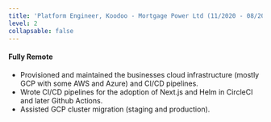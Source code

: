 ```yaml
---
title: 'Platform Engineer, Koodoo - Mortgage Power Ltd (11/2020 - 08/2020)'
level: 2
collapsable: false
---
```


#### Fully Remote

- Provisioned and maintained the businesses cloud infrastructure (mostly GCP with some AWS and Azure) and CI/CD pipelines.
- Wrote CI/CD pipelines for the adoption of Next.js and Helm in CircleCI and later Github Actions.
- Assisted GCP cluster migration (staging and production).